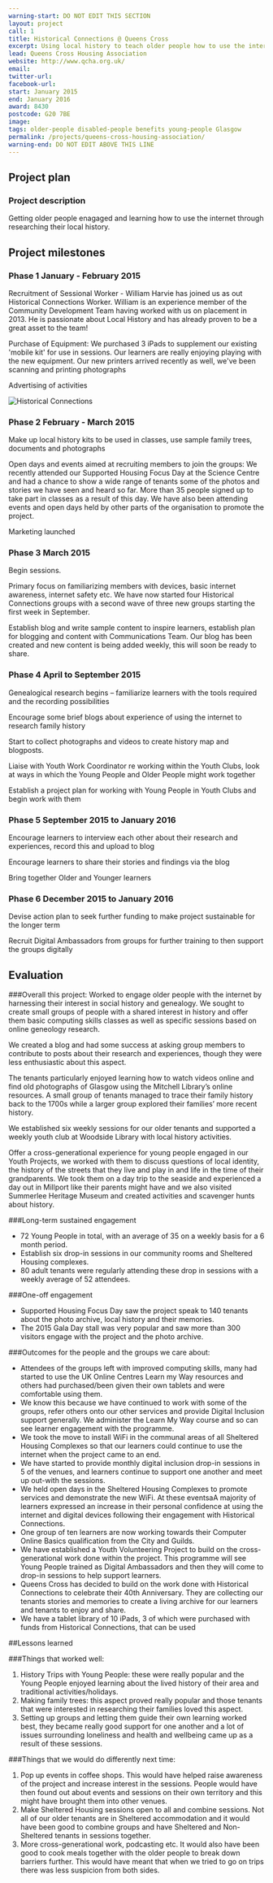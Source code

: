 ```yaml
---
warning-start: DO NOT EDIT THIS SECTION
layout: project
call: 1
title: Historical Connections @ Queens Cross
excerpt: Using local history to teach older people how to use the internet 
lead: Queens Cross Housing Association
website: http://www.qcha.org.uk/
email: 
twitter-url: 
facebook-url: 
start: January 2015
end: January 2016
award: 8430
postcode: G20 7BE
image:
tags: older-people disabled-people benefits young-people Glasgow
permalink: /projects/queens-cross-housing-association/
warning-end: DO NOT EDIT ABOVE THIS LINE
---
```


## Project plan

### Project description

Getting older people enagaged and learning how to use the internet through researching their local history. 


## Project milestones

### Phase 1 January - February 2015

Recruitment of Sessional Worker  - William Harvie has joined us as out Historical Connections Worker. William is an experience member of the Community Development Team having worked with us on placement in 2013. He is passionate about Local History and has already proven to be a great asset to the team!

Purchase of Equipment: We purchased 3 iPads to supplement our existing 'mobile kit' for use in sessions. Our learners are really enjoying playing with the new equipment. Our new printers arrived recently as well, we've been scanning and printing photographs 

Advertising of activities

![Historical Connections](https://pbs.twimg.com/media/CBHa-fOWoAAuzdx.jpg:large) 


### Phase 2 February - March 2015

Make up local history kits to be used in classes, use sample family trees, documents and photographs 

Open days and events aimed at recruiting members to join the groups: We recently attended our Supported Housing Focus Day at the Science Centre and had a chance to show a wide range of tenants some of the photos and stories we have seen and heard so far. More than 35 people signed up to take part in classes as a result of this day. We have also been attending events and open days held by other parts of the organisation to promote the project. 

Marketing launched


### Phase 3 March 2015

Begin sessions. 

Primary focus on familiarizing members with devices, basic internet awareness, internet safety etc. We have now started four Historical Connections groups with a second wave of three new groups starting the first week in September.

Establish blog and write sample content to inspire learners, establish plan for blogging and content with Communications Team. Our blog has been created and new content is being added weekly, this will soon be ready to share.

### Phase 4 April to September 2015

Genealogical research begins – familiarize learners with the tools required and the recording possibilities

Encourage some brief blogs about experience of using the internet to research family history

Start to collect photographs and videos to create history map and blogposts. 

Liaise with Youth Work Coordinator re working within the Youth Clubs, look at ways in which the Young People and Older People might work together

Establish a project plan for working with Young People in Youth Clubs and begin work with them

### Phase 5 September 2015 to January 2016

Encourage learners to interview each other about their research and experiences, record this and upload to blog

Encourage learners to share their stories and findings via the blog

Bring together Older and Younger learners

### Phase 6 December 2015 to January 2016 

Devise action plan to seek further funding to make project sustainable for the longer term

Recruit Digital Ambassadors from groups for further training to then support the groups digitally

## Evaluation

###Overall this project:
Worked to engage older people with the internet by harnessing their interest in social history and genealogy. We sought to create small groups of people with a shared interest in history and offer them basic computing skills classes as well as specific sessions based on online geneology research.

We created a blog and had some success at asking group members to contribute to posts about their research and experiences, though they were less enthusiastic about this aspect.

The tenants particularly enjoyed learning how to watch videos online and find old photographs of Glasgow using the Mitchell Library’s online resources. A small group of tenants managed to trace their family history back to the 1700s while a larger group explored their families’ more recent history.

We established six weekly sessions for our older tenants and supported a weekly youth club at Woodside Library with local history activities.

Offer a cross-generational experience for young people engaged in our Youth Projects, we worked with them to discuss questions of local identity, the history of the streets that they live and play in and life in the time of their grandparents. We took them on a day trip to the seaside and experienced a day out in Millport like their parents might have and we also visited Summerlee Heritage Museum and created activities and scavenger hunts about history.

###Long-term sustained engagement
*	72 Young People in total, with an average of 35 on a weekly basis for a 6 month period.
*	Establish six drop-in sessions in our community rooms and Sheltered Housing complexes.
*	80 adult tenants were regularly attending these drop in sessions with a weekly average of 52 attendees.

###One-off engagement
*	Supported Housing Focus Day saw the project speak to 140 tenants about the photo archive, local history and their memories.
*	The 2015 Gala Day stall was very popular and saw more than 300 visitors engage with the project and the photo archive.

###Outcomes for the people and the groups we care about:

*	Attendees of the groups left with improved computing skills, many had started to use the UK Online Centres Learn my Way resources and others had purchased/been given their own tablets and were comfortable using them.
*	We know this because we have continued to work with some of the groups, refer others onto our other services and provide Digital Inclusion support generally. We administer the Learn My Way course and so can see learner engagement with the programme.
*	We took the move to install WiFi in the communal areas of all Sheltered Housing Complexes so that our learners could continue to use the internet when the project came to an end.
*	We have started to provide monthly digital inclusion drop-in sessions in 5 of the venues, and learners continue to support one another and meet up out-with the sessions. 
*	We held open days in the Sheltered Housing Complexes to promote services and demonstrate the new WiFi. At these eventsaA majority of learners expressed an increase in their personal confidence at using the internet and digital devices following their engagement with Historical Connections.
*	One group of ten learners are now working towards their Computer Online Basics qualification from the City and Guilds.
*	We have established a Youth Volunteering Project to build on the cross-generational work done within the project. This programme will see Young People trained as Digital Ambassadors and then they will come to drop-in sessions to help support learners.
*	Queens Cross has decided to build on the work done with Historical Connections to celebrate their 40th Anniversary. They are collecting our tenants stories and memories to create a living archive for our learners and tenants to enjoy and share.
*	We have a tablet library of 10 iPads, 3 of which were purchased with funds from Historical Connections, that can be used 

##Lessons learned

###Things that worked well:
1.	History Trips with Young People: these were really popular and the Young People enjoyed learning about the lived history of their area and traditional activities/holidays.
2.	Making family trees: this aspect proved really popular and those tenants that were interested in researching their families loved this aspect. 
3.	Setting up groups and letting them guide their own learning worked best, they became really good support for one another and a lot of issues surrounding loneliness and health and wellbeing came up as a result of these sessions.

###Things that we would do differently next time:
1.	Pop up events in coffee shops. This would have helped raise awareness of the project and increase interest in the sessions. People would have then found out about events and sessions on their own territory and this might have brought them into other venues.
2.	Make Sheltered Housing sessions open to all and combine sessions. Not all of our older tenants are in Sheltered accommodation and it would have been good to combine groups and have Sheltered and Non-Sheltered tenants in sessions together.
3.	More cross-generational work, podcasting etc. It would also have been good to cook meals together with the older people to break down barriers further. This would have meant that when we tried to go on trips there was less suspicion from both sides.
